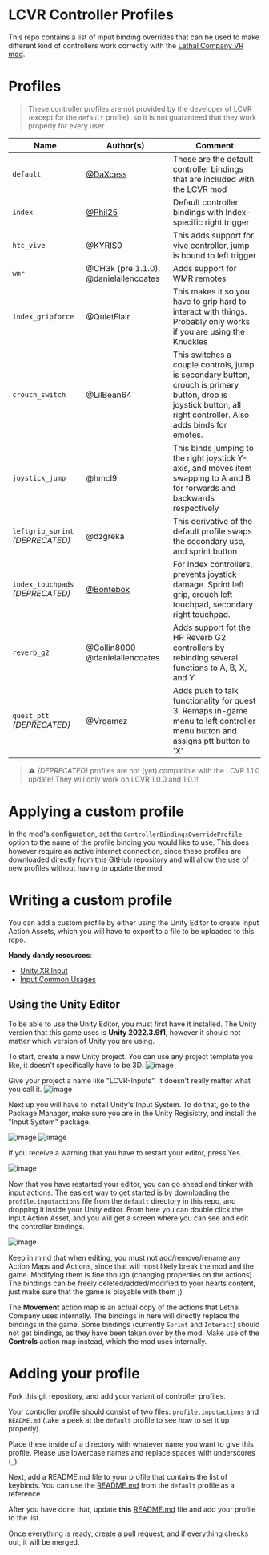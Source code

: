 # LCVR Controller Profiles

This repo contains a list of input binding overrides that can be used to make different kind of controllers work correctly with the [Lethal Company VR mod](https://github.com/DaXcess/LCVR).

# Profiles

> These controller profiles are not provided by the developer of LCVR (except for the `default` profile), so it is not guaranteed that they work properly for every user

| Name                                       | Author(s)                                | Comment                                                                                                                                                         |
| ------------------------------------------ | ---------------------------------------- | --------------------------------------------------------------------------------------------------------------------------------------------------------------- |
| `default`                                  | [@DaXcess](https://github.com/DaXcess)   | These are the default controller bindings that are included with the LCVR mod                                                                                   |
| `index`                                    | [@Phil25](https://github.com/Phil25)     | Default controller bindings with Index-specific right trigger                                                                                                   |
| `htc_vive`                                 | @KYRIS0                                  | This adds support for vive controller, jump is bound to left trigger                                                                                            |
| `wmr`                                      | @CH3k (pre 1.1.0), @danielallencoates    | Adds support for WMR remotes                                                                                                                                    |
| `index_gripforce`                          | @QuietFlair                              | This makes it so you have to grip hard to interact with things. Probably only works if you are using the Knuckles                                               |
| `crouch_switch`                            | @LilBean64                               | This switches a couple controls, jump is secondary button, crouch is primary button, drop is joystick button, all right controller. Also adds binds for emotes. |
| `joystick_jump`                            | @hmcl9                                   | This binds jumping to the right joystick Y-axis, and moves item swapping to A and B for forwards and backwards respectively                                     |
| `leftgrip_sprint` _(DEPRECATED)_           | @dzgreka                                 | This derivative of the default profile swaps the secondary use, and sprint button                                                                               |
| `index_touchpads` _(DEPRECATED)_           | [@Bontebok](https://github.com/Bontebok) | For Index controllers, prevents joystick damage. Sprint left grip, crouch left touchpad, secondary right touchpad.                                              |
| `reverb_g2`                                | @Collin8000 @danielallencoates           | Adds support fot the HP Reverb G2 controllers by rebinding several functions to A, B, X, and Y                                                                  |
| `quest_ptt` _(DEPRECATED)_                 | @Vrgamez                                 | Adds push to talk functionality for quest 3. Remaps in-game menu to left controller menu button and assigns ptt button to 'X'                                   |

> ⚠️ _(DEPRECATED)_ profiles are not (yet) compatible with the LCVR 1.1.0 update! They will only work on LCVR 1.0.0 and 1.0.1!

# Applying a custom profile

In the mod's configuration, set the `ControllerBindingsOverrideProfile` option to the name of the profile binding you would like to use. This does however require an active internet connection, since these profiles are downloaded directly from this GitHub repository and will allow the use of new profiles without having to update the mod.

# Writing a custom profile

You can add a custom profile by either using the Unity Editor to create Input Action Assets, which you will have to export to a file to be uploaded to this repo.

**Handy dandy resources**:

- [Unity XR Input](https://docs.unity3d.com/Manual/xr_input.html)
- [Input Common Usages](https://docs.unity3d.com/ScriptReference/XR.CommonUsages.html)

## Using the Unity Editor

To be able to use the Unity Editor, you must first have it installed. The Unity version that this game uses is **Unity 2022.3.9f1**, however it should not matter which version of Unity you are using.

To start, create a new Unity project. You can use any project template you like, it doesn't specifically have to be 3D.
![image](https://github.com/DaXcess/LCVR-Controller-Profiles/assets/46288749/38212fa3-61b4-49a6-874e-d75e4bbf03fb)

Give your project a name like "LCVR-Inputs". It doesn't really matter what you call it.
![image](https://github.com/DaXcess/LCVR-Controller-Profiles/assets/46288749/fc4db25e-644a-4b8b-b94f-1fb63be446c6)

Next up you will have to install Unity's Input System. To do that, go to the Package Manager, make sure you are in the Unity Regisistry, and install the "Input System" package.

![image](https://github.com/DaXcess/LCVR-Controller-Profiles/assets/46288749/db382355-c6d2-4d63-887a-9da31df5fe33)
![image](https://github.com/DaXcess/LCVR-Controller-Profiles/assets/46288749/57e83d15-463a-42ce-aa01-2ae408226045)

If you receive a warning that you have to restart your editor, press Yes.

![image](https://github.com/DaXcess/LCVR-Controller-Profiles/assets/46288749/55938e58-ebae-4f07-81f0-2992b62eb5dd)

Now that you have restarted your editor, you can go ahead and tinker with input actions. The easiest way to get started is by downloading the `profile.inputactions` file from the `default` directory in this repo, and dropping it inside your Unity editor. From here you can double click the Input Action Asset, and you will get a screen where you can see and edit the controller bindings.

![image](https://github.com/DaXcess/LCVR-Controller-Profiles/assets/46288749/05defe20-ed4d-4edc-8f62-e4ac0fb9e8c6)

Keep in mind that when editing, you must not add/remove/rename any Action Maps and Actions, since that will most likely break the mod and the game. Modifying them is fine though (changing properties on the actions). The bindings can be freely deleted/added/modified to your hearts content, just make sure that the game is playable with them ;)

The **Movement** action map is an actual copy of the actions that Lethal Company uses internally. The bindings in here will directly replace the bindings in the game. Some bindings (currently `Sprint` and `Interact`) should not get bindings, as they have been taken over by the mod. Make use of the **Controls** action map instead, which the mod uses internally.

# Adding your profile

Fork this git repository, and add your variant of controller profiles.

Your controller profile should consist of two files: `profile.inputactions` and `README.md` (take a peek at the `default` profile to see how to set it up properly).

Place these inside of a directory with whatever name you want to give this profile. Please use lowercase names and replace spaces with underscores (`_`).

Next, add a README.md file to your profile that contains the list of keybinds. You can use the [README.md](default/README.md) from the `default` profile as a reference.

After you have done that, update **this** [README.md](README.md) file and add your profile to the list.

Once everything is ready, create a pull request, and if everything checks out, it will be merged.
